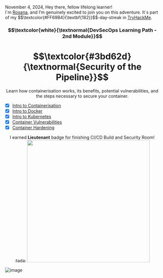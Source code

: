 <p align="left">November 4, 2024, Hey there, fellow lifelong learner!<br>
I´m <a href="https://www.linkedin.com/in/rosanafssantos/">Rosana</a>, and I’m genuinely excited to join you on this adventure. It´s part of my $$\textcolor{#FF69B4}{\textbf{182}}$$-day-streak in  <a href="https://tryhackme.com/r/p/Rosana">TryHackMe</a>.</p>

<h3 align="center"> $$\textcolor{white}{\textnormal{DevSecOps Learning Path - 2nd Module}}$$ </h3>
<h1 align="center"> $$\textcolor{#3bd62d}{\textnormal{Security of the Pipeline}}$$ </h1>

<p align="center">Learn how containerisation works, its benefits, potential vulnerabilities, and the steps necessary to secure your container.</p>

- [x] <a href="https://github.com/RosanaFSS/TryHackMe/blob/DevSecOps/4.1.%20%20Container%20Security%2C%20Intro%20to%20Containerisation.md">Intro to Containerisation</a>
- [x] <a href="https://github.com/RosanaFSS/TryHackMe/blob/DevSecOps/4.2.%20Container%20Security%2C%20Intro%20to%20Docker.md">Intro to Docker</a>
- [x] <a href="https://github.com/RosanaFSS/TryHackMe/blob/DevSecOps/4.3.%20Container%20Security%2C%20Intro%20to%20Kubernetes.md">Intro to Kubernetes</a>
- [x] <a href="https://github.com/RosanaFSS/TryHackMe/blob/DevSecOps/4.4.%20Container%20Security%2C%20Container%20Vulnerabilities.md">Container Vulnerabilities</a>
- [x] <a href="https://github.com/RosanaFSS/TryHackMe/blob/DevSecOps/4.5.%20Container%20Security%2C%20Container%20Hardening.md">Container Hardening</a>

<p align="center">I earned <strong>Lieutenant</strong> badge for finishing CI/CD Build and Security Room! :tada:
                 <img height="400x" src="https://github.com/user-attachments/assets/7a48ac4c-1cc5-4720-bc5a-383b7805f04a"></p>

![image](https://github.com/user-attachments/assets/485f3b2a-3dc4-4874-bd16-003f933a6362)

